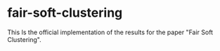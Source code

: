 # fair-soft-clustering
This Is the official implementation of the results for the paper "Fair Soft Clustering". 
